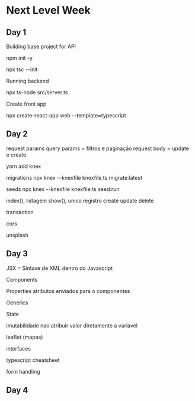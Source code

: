 # Next Level Week

## Day 1

Building base project for API

npm init -y

npx tsc --init

Running backend

npx ts-node src/server.ts

Create front app

npx create-react-app web --template=typescript

## Day 2

request params
query params = filtros e paginação
request body = update e create

yarn add knex

migrations
npx knex --knexfile knexfile.ts migrate:latest

seeds
npx knex --knexfile knexfile.ts seed:run

index(), listagem
show(), unico registro
create
update
delete

transaction

cors

unsplash

## Day 3

JSX = Sintaxe de XML dentro do Javascript

Components

Properties atributos enviados para o componentes

Generics

State

imutabilidade nao atribuir valor diretamente a variavel

leaflet (mapas)

interfaces

typescript cheatsheet

form handling

## Day 4
